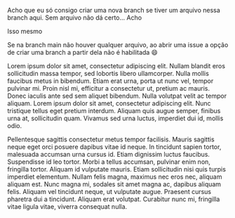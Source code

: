 Acho que eu só consigo criar uma nova branch se tiver um arquivo nessa branch aqui. Sem arquivo não dá certo... Acho 

Isso mesmo

Se na branch main não houver qualquer arquivo, ao abrir uma issue a opção de criar uma branch a partir dela não é habilitada 😄

Lorem ipsum dolor sit amet, consectetur adipiscing elit. Nullam blandit eros sollicitudin massa tempor, sed lobortis libero ullamcorper. Nulla mollis faucibus metus in bibendum. Etiam erat urna, porta ut nunc vel, tempor pulvinar mi. Proin nisl mi, efficitur a consectetur ut, pretium ac mauris. Donec iaculis ante sed sem aliquet bibendum. Nulla volutpat velit ac tempor aliquam. Lorem ipsum dolor sit amet, consectetur adipiscing elit. Nunc tristique tellus eget pretium interdum. Aliquam quis augue semper, finibus urna at, sollicitudin quam. Vivamus sed urna luctus, imperdiet dui id, mollis odio.

Pellentesque sagittis consectetur metus tempor facilisis. Mauris sagittis neque eget orci posuere dapibus vitae id neque. In tincidunt sapien tortor, malesuada accumsan urna cursus id. Etiam dignissim luctus faucibus. Suspendisse id leo tortor. Morbi a tellus accumsan, pulvinar enim non, fringilla tortor. Aliquam id vulputate mauris. Etiam sollicitudin nisi quis turpis imperdiet elementum. Nullam felis magna, maximus nec eros nec, aliquam aliquam est. Nunc magna mi, sodales sit amet magna ac, dapibus aliquam felis. Aliquam vel tincidunt neque, ut vulputate augue. Praesent cursus pharetra dui a tincidunt. Aliquam erat volutpat. Curabitur nunc mi, fringilla vitae ligula vitae, viverra consequat nulla. 